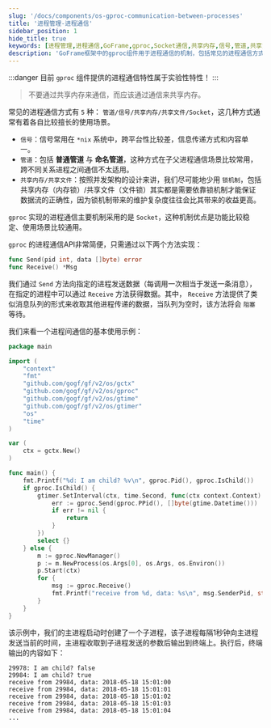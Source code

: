 ```yaml
---
slug: '/docs/components/os-gproc-communication-between-processes'
title: '进程管理-进程通信'
sidebar_position: 1
hide_title: true
keywords: [进程管理,进程通信,GoFrame,gproc,Socket通信,共享内存,信号,管道,共享文件,GoFrame框架]
description: 'GoFrame框架中的gproc组件用于进程通信的机制，包括常见的进程通信方式如信号、管道、共享内存等。重点说明了gproc通过Socket实现稳定和通用的进程通信方式，解析了使用Send和Receive方法进行消息传递的基本使用示例。'
---
```

:::danger
目前 `gproc` 组件提供的进程通信特性属于实验性特性！
:::
> 不要通过共享内存来通信，而应该通过通信来共享内存。

常见的进程通信方式有 `5` 种： `管道/信号/共享内存/共享文件/Socket`，这几种方式通常有着各自比较擅长的使用场景。

- `信号`：信号常用在 `*nix` 系统中，跨平台性比较差，信息传递方式和内容单一。
- `管道`：包括 **普通管道** 与 **命名管道**，这种方式在子父进程通信场景比较常用，跨不同关系进程之间通信不太适用。
- `共享内存/共享文件`：按照并发架构的设计来讲，我们尽可能地少用 `锁机制`，包括共享内存（内存锁）/共享文件（文件锁）其实都是需要依靠锁机制才能保证数据流的正确性，因为锁机制带来的维护复杂度往往会比其带来的收益更高。

`gproc` 实现的进程通信主要机制采用的是 `Socket`，这种机制优点是功能比较稳定、使用场景比较通用。

`gproc` 的进程通信API非常简便，只需通过以下两个方法实现：

```go
func Send(pid int, data []byte) error
func Receive() *Msg
```

我们通过 `Send` 方法向指定的进程发送数据（每调用一次相当于发送一条消息），在指定的进程中可以通过 `Receive` 方法获得数据。其中， `Receive` 方法提供了类似消息队列的形式来收取其他进程传递的数据，当队列为空时，该方法将会 `阻塞` 等待。

我们来看一个进程间通信的基本使用示例：

```go
package main

import (
    "context"
    "fmt"
    "github.com/gogf/gf/v2/os/gctx"
    "github.com/gogf/gf/v2/os/gproc"
    "github.com/gogf/gf/v2/os/gtime"
    "github.com/gogf/gf/v2/os/gtimer"
    "os"
    "time"
)

var (
    ctx = gctx.New()
)

func main() {
    fmt.Printf("%d: I am child? %v\n", gproc.Pid(), gproc.IsChild())
    if gproc.IsChild() {
        gtimer.SetInterval(ctx, time.Second, func(ctx context.Context) {
            err := gproc.Send(gproc.PPid(), []byte(gtime.Datetime()))
            if err != nil {
                return
            }
        })
        select {}
    } else {
        m := gproc.NewManager()
        p := m.NewProcess(os.Args[0], os.Args, os.Environ())
        p.Start(ctx)
        for {
            msg := gproc.Receive()
            fmt.Printf("receive from %d, data: %s\n", msg.SenderPid, string(msg.Data))
        }
    }
}
```

该示例中，我们的主进程启动时创建了一个子进程，该子进程每隔1秒钟向主进程发送当前的时间，主进程收取到子进程发送的参数后输出到终端上。执行后，终端输出的内容如下：

```
29978: I am child? false
29984: I am child? true
receive from 29984, data: 2018-05-18 15:01:00
receive from 29984, data: 2018-05-18 15:01:01
receive from 29984, data: 2018-05-18 15:01:02
receive from 29984, data: 2018-05-18 15:01:03
receive from 29984, data: 2018-05-18 15:01:04
...
```